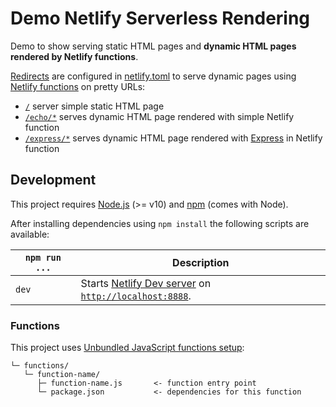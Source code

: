 # Demo Netlify Serverless Rendering

Demo to show serving static HTML pages and **dynamic HTML pages rendered by Netlify functions**.

[Redirects](https://www.netlify.com/docs/redirects/) are configured in [netlify.toml](netlify.toml) to serve dynamic pages using [Netlify functions](https://www.netlify.com/docs/functions/) on pretty URLs:

* [`/`](https://demo-netlify-serverless-rendering.netlify.com/) server simple static HTML page
* [`/echo/*`](https://demo-netlify-serverless-rendering.netlify.com/echo/hello-world) serves dynamic HTML page rendered with simple Netlify function
* [`/express/*`](https://demo-netlify-serverless-rendering.netlify.com/express/hello-world) serves dynamic HTML page rendered with [Express](https://expressjs.com/) in Netlify function

## Development

This project requires [Node.js](http://nodejs.org/) (>= v10) and [npm](https://npmjs.org/) (comes with Node).

After installing dependencies using `npm install` the following scripts are available:

`npm run ...` | Description
---|---
`dev` | Starts [Netlify Dev server](https://github.com/netlify/cli/blob/master/docs/netlify-dev.md) on [`http://localhost:8888`](http://localhost:8888).

### Functions

This project uses [Unbundled JavaScript functions setup](https://www.netlify.com/docs/cli/#unbundled-javascript-function-deploys):

```
└─ functions/
   └─ function-name/
      ├─ function-name.js       <- function entry point
      └─ package.json           <- dependencies for this function
```
